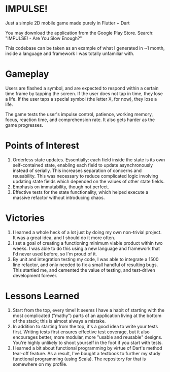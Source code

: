 # IMPULSE!
Just a simple 2D mobile game made purely in Flutter + Dart

You may download the application from the Google Play Store. Search: "IMPULSE! - Are You Slow Enough?"

This codebase can be taken as an example of what I generated in ~1 month, inside a language and framework I was totally unfamiliar with.

# Gameplay
Users are flashed a symbol, and are expected to respond within a certain time frame by tapping the screen. If the user does not tap in time, they lose a life. If the user taps a special symbol (the letter X, for now), they lose a life.

The game tests the user's impulse control, patience, working memory, focus, reaction time, and comprehension rate. It also gets harder as the game progresses.

# Points of Interest
1. Orderless state updates. Essentially: each field inside the state is its own self-contained state, enabling each field to update asynchronously instead of serially. This increases separation of concerns and reusability. This was necessary to reduce complicated logic involving updating state fields which depended on the values of other state fields.
2. Emphasis on immutability, though not perfect.
3. Effective tests for the state functionality, which helped execute a massive refactor without introducing chaos.

# Victories
1. I learned a whole heck of a lot just by doing my own non-trivial project. It was a great idea, and I should do it more often.
2. I set a goal of creating a functioning minimum viable product within two weeks. I was able to do this using a new language and framework that I'd never used before, so I'm proud of it.
3. By unit and integration testing my code, I was able to integrate a 1500 line refactor, and only needed to fix a small handful of resulting bugs. This startled me, and cemented the value of testing, and test-driven development forever.

# Lessons Learned
1. Start from the top, every time! It seems I have a habit of starting with the most complicated ("mathy") parts of an application living at the bottom of the stack; this is almost always a mistake.
2. In addition to starting from the top, it's a good idea to write your tests first. Writing tests first ensures effective test coverage, but it also encourages better, more modular, more "usable and reusable" designs. You're highly unlikely to shoot yourself in the foot if you start with tests.
3. I learned a bit about functional programming by virtue of Dart's method tear-off feature. As a result, I've bought a textbook to further my study functional programming (using Scala). The repository for that is somewhere on my profile.
